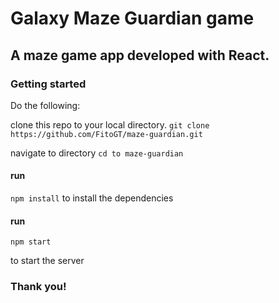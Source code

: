 # Galaxy Maze Guardian game

## A maze game app developed with React.

### Getting started

Do the following:

clone this repo to your local directory.
`git clone https://github.com/FitoGT/maze-guardian.git`

navigate to directory
`cd to maze-guardian`

#### run

`npm install`
to install the dependencies

#### run

`npm start`

to start the server

### Thank you!
